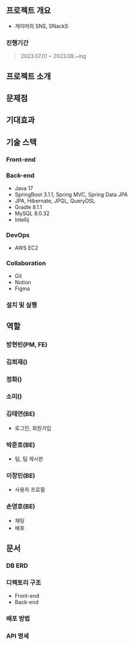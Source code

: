 프로젝트 개요
---
- 게이머의 SNS, SNackS

### 진행기간
> 2023.07.01 ~ 2023.08.~ing

프로젝트 소개
---

문제점
---

기대효과
---

기술 스택
---
### Front-end



### Back-end
- Java 17
- SpringBoot 3.1.1, Spring MVC, Spring Data JPA
- JPA, Hibernate, JPQL, QueryDSL
- Gradle 8.1.1
- MySQL 8.0.32
- Intellij

### DevOps
- AWS EC2

### Collaboration
- Git
- Notion
- Figma

### 설치 및 실행

역할
---
### 방현빈(PM, FE)

### 김희재()

### 정화()

### 소미()

### 김태연(BE)
- 로그인, 회원가입

### 박준호(BE)
- 팀, 팀 게시판

### 이창민(BE)
- 사용자 프로필

### 손영호(BE)
- 채팅
- 배포

## 문서
### DB ERD

### 디렉토리 구조
- Front-end
- Back-end

### 배포 방법

### API 명세
